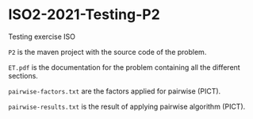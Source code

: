 # ISO2-2021-Testing-P2
Testing exercise ISO

``P2`` is the maven project with the source code of the problem.

``ET.pdf`` is the documentation for the problem containing all the different sections.

``pairwise-factors.txt`` are the factors applied for pairwise (PICT).

``pairwise-results.txt`` is the result of applying pairwise algorithm (PICT).
